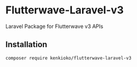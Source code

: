 # Flutterwave-Laravel-v3
Laravel Package for Flutterwave v3 APIs

## Installation
```composer require kenkioko/flutterwave-laravel-v3```
